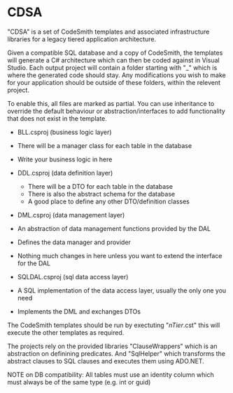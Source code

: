 # CDSA
"CDSA" is a set of CodeSmith templates and associated infrastructure libraries for a legacy tiered application architecture.

Given a compatible SQL database and a copy of CodeSmith, the templates will generate a C# architecture which can then be coded against in Visual Studio. Each output project will contain a folder starting with "_" which is where the generated code should stay. Any modifications you wish to make for your application should be outside of these folders, within the relevent project.

To enable this, all files are marked as partial. You can use inheritance to override the default behaviour or abstraction/interfaces to add functionality that does not exist in the template.

 - BLL.csproj (business logic layer)
  - There will be a manager class for each table in the database   
  - Write your business logic in here

- DDL.csproj (data definition layer)
  - There will be a DTO for each table in the database
  - There is also the abstract schema for the database
  - A good place to define any other DTO/definition classes
  
 - DML.csproj (data management layer)
  - An abstraction of data management functions provided by the DAL   
  - Defines the data manager and provider
  - Nothing much changes in here unless you want to extend the interface for the DAL

 - SQLDAL.csproj (sql data access layer)
  - A SQL implementation of the data access layer, usually the only one you need
  - Implements the DML and exchanges DTOs

The CodeSmith templates should be run by exectuting "_nTier_.cst" this will execute the other templates as required.

The projects rely on the provided libraries "ClauseWrappers" which is an abstraction on definining predicates. And "SqlHelper" which transforms the abstract clauses to SQL clauses and executes them using ADO.NET.

NOTE on DB compatibility: All tables must use an identity column which must always be of the same type (e.g. int or guid)

